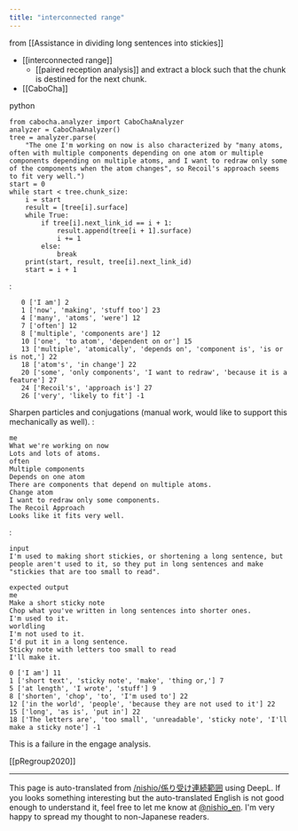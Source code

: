 ```yaml
---
title: "interconnected range"
---
```


from  [[Assistance in dividing long sentences into stickies]]
- [[interconnected range]]
    - [[paired reception analysis]] and extract a block such that the chunk is destined for the next chunk.
- [[CaboCha]]

python

```
from cabocha.analyzer import CaboChaAnalyzer
analyzer = CaboChaAnalyzer()
tree = analyzer.parse(
    "The one I'm working on now is also characterized by "many atoms, often with multiple components depending on one atom or multiple components depending on multiple atoms, and I want to redraw only some of the components when the atom changes", so Recoil's approach seems to fit very well.")
start = 0
while start < tree.chunk_size:
    i = start
    result = [tree[i].surface]
    while True:
        if tree[i].next_link_id == i + 1:
            result.append(tree[i + 1].surface)
            i += 1
        else:
            break
    print(start, result, tree[i].next_link_id)
    start = i + 1
```

:

```
   0 ['I am'] 2
   1 ['now', 'making', 'stuff too'] 23
   4 ['many', 'atoms', 'were'] 12
   7 ['often'] 12
   8 ['multiple', 'components are'] 12
   10 ['one', 'to atom', 'dependent on or'] 15
   13 ['multiple', 'atomically', 'depends on', 'component is', 'is or is not,'] 22
   18 ['atom's', 'in change'] 22
   20 ['some', 'only components', 'I want to redraw', 'because it is a feature'] 27
   24 ['Recoil's', 'approach is'] 27
   26 ['very', 'likely to fit'] -1
```

Sharpen particles and conjugations (manual work, would like to support this mechanically as well).
:

```
me
What we're working on now
Lots and lots of atoms.
often
Multiple components
Depends on one atom
There are components that depend on multiple atoms.
Change atom
I want to redraw only some components.
The Recoil Approach
Looks like it fits very well.
```


:

```
input
I'm used to making short stickies, or shortening a long sentence, but people aren't used to it, so they put in long sentences and make "stickies that are too small to read".

expected output
me
Make a short sticky note
Chop what you've written in long sentences into shorter ones.
I'm used to it.
worldling
I'm not used to it.
I'd put it in a long sentence.
Sticky note with letters too small to read
I'll make it.

0 ['I am'] 11
1 ['short text', 'sticky note', 'make', 'thing or,'] 7
5 ['at length', 'I wrote', 'stuff'] 9
8 ['shorten', 'chop', 'to', 'I'm used to'] 22
12 ['in the world', 'people', 'because they are not used to it'] 22
15 ['long', 'as is', 'put in'] 22
18 ['The letters are', 'too small', 'unreadable', 'sticky note', 'I'll make a sticky note'] -1
```

This is a failure in the engage analysis.

[[pRegroup2020]]

---
This page is auto-translated from [/nishio/係り受け連続範囲](https://scrapbox.io/nishio/係り受け連続範囲) using DeepL. If you looks something interesting but the auto-translated English is not good enough to understand it, feel free to let me know at [@nishio_en](https://twitter.com/nishio_en). I'm very happy to spread my thought to non-Japanese readers.